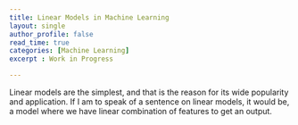 ```yaml
---
title: Linear Models in Machine Learning
layout: single
author_profile: false
read_time: true
categories: [Machine Learning]
excerpt : Work in Progress

---
```


Linear models are the simplest, and that is the reason for its wide popularity and application. If I am to speak of a sentence on linear models, it would be, a model where we have linear combination of features to get an output. 